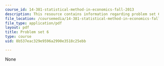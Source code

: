 ```yaml
---
course_id: 14-381-statistical-method-in-economics-fall-2013
description: This resource contains information regarding problem set 6.
file_location: /coursemedia/14-381-statistical-method-in-economics-fall-2013/8b537eac329e9596a2990e3518c25ebb_MIT14_381F13_ps6_2007.pdf
file_type: application/pdf
layout: pdf
title: Problem set 6
type: course
uid: 8b537eac329e9596a2990e3518c25ebb

---
```

None